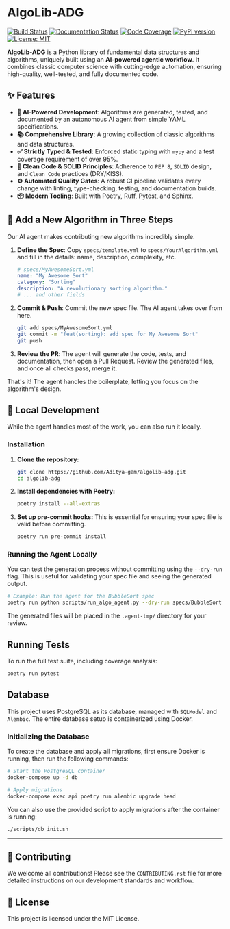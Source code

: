 # AlgoLib-ADG

[![Build Status](https://img.shields.io/github/actions/workflow/status/Aditya-gam/algolib-adg/ci.yml?branch=main&style=for-the-badge)](https://github.com/Aditya-gam/algolib-adg/actions/workflows/ci.yml)
[![Documentation Status](https://img.shields.io/github/actions/workflow/status/Aditya-gam/algolib-adg/docs.yml?branch=main&style=for-the-badge)](https://github.com/Aditya-gam/algolib-adg/actions/workflows/docs.yml)
[![Code Coverage](https://img.shields.io/codecov/c/github/Aditya-gam/algolib-adg?style=for-the-badge)](https://codecov.io/gh/Aditya-gam/algolib-adg)
[![PyPI version](https://img.shields.io/pypi/v/algolib-adg?style=for-the-badge)](https://badge.fury.io/py/algolib-adg)
[![License: MIT](https://img.shields.io/badge/License-MIT-yellow?style=for-the-badge)](https://opensource.org/licenses/MIT)

**AlgoLib-ADG** is a Python library of fundamental data structures and algorithms, uniquely built using an **AI-powered agentic workflow**. It combines classic computer science with cutting-edge automation, ensuring high-quality, well-tested, and fully documented code.

## ✨ Features

*   **🤖 AI-Powered Development**: Algorithms are generated, tested, and documented by an autonomous AI agent from simple YAML specifications.
*   **📚 Comprehensive Library**: A growing collection of classic algorithms and data structures.
*   **✅ Strictly Typed & Tested**: Enforced static typing with `mypy` and a test coverage requirement of over 95%.
*   **🧼 Clean Code & SOLID Principles**: Adherence to `PEP 8`, `SOLID` design, and `Clean Code` practices (DRY/KISS).
*   **⚙️ Automated Quality Gates**: A robust CI pipeline validates every change with linting, type-checking, testing, and documentation builds.
*   **📦 Modern Tooling**: Built with Poetry, Ruff, Pytest, and Sphinx.

## 🤖 Add a New Algorithm in Three Steps

Our AI agent makes contributing new algorithms incredibly simple.

1.  **Define the Spec**: Copy `specs/template.yml` to `specs/YourAlgorithm.yml` and fill in the details: name, description, complexity, etc.

    ```yaml
    # specs/MyAwesomeSort.yml
    name: "My Awesome Sort"
    category: "Sorting"
    description: "A revolutionary sorting algorithm."
    # ... and other fields
    ```

2.  **Commit & Push**: Commit the new spec file. The AI agent takes over from here.
    ```bash
    git add specs/MyAwesomeSort.yml
    git commit -m "feat(sorting): add spec for My Awesome Sort"
    git push
    ```

3.  **Review the PR**: The agent will generate the code, tests, and documentation, then open a Pull Request. Review the generated files, and once all checks pass, merge it.

That's it! The agent handles the boilerplate, letting you focus on the algorithm's design.

## 🚀 Local Development

While the agent handles most of the work, you can also run it locally.

### Installation

1.  **Clone the repository:**
    ```bash
    git clone https://github.com/Aditya-gam/algolib-adg.git
    cd algolib-adg
    ```

2.  **Install dependencies with Poetry:**
    ```bash
    poetry install --all-extras
    ```

3.  **Set up pre-commit hooks:**
    This is essential for ensuring your spec file is valid before committing.
    ```bash
    poetry run pre-commit install
    ```

### Running the Agent Locally

You can test the generation process without committing using the `--dry-run` flag. This is useful for validating your spec file and seeing the generated output.

```bash
# Example: Run the agent for the BubbleSort spec
poetry run python scripts/run_algo_agent.py --dry-run specs/BubbleSort.yml
```
The generated files will be placed in the `.agent-tmp/` directory for your review.

## Running Tests

To run the full test suite, including coverage analysis:

```bash
poetry run pytest
```

## Database

This project uses PostgreSQL as its database, managed with `SQLModel` and `Alembic`. The entire database setup is containerized using Docker.

### Initializing the Database

To create the database and apply all migrations, first ensure Docker is running, then run the following commands:

```bash
# Start the PostgreSQL container
docker-compose up -d db

# Apply migrations
docker-compose exec api poetry run alembic upgrade head
```

You can also use the provided script to apply migrations after the container is running:

```bash
./scripts/db_init.sh
```

---

## 🤝 Contributing

We welcome all contributions! Please see the `CONTRIBUTING.rst` file for more detailed instructions on our development standards and workflow.

## 📄 License

This project is licensed under the MIT License.
